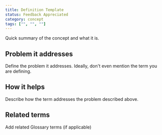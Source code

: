 ```yaml
---
title: Definition Template
status: Feedback Appreciated
category: concept
tags: ["", "", ""]
---
```


Quick summary of the concept and what it is.

## Problem it addresses

Define the problem it addresses. Ideally, don't even mention the term you are defining. 

## How it helps

Describe how the term addresses the problem described above.

## Related terms

Add related Glossary terms (if applicable)
